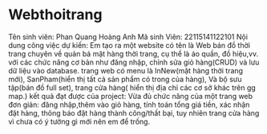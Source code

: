 # Webthoitrang
Tên sinh viên: Phan Quang Hoàng Anh 
Mã sinh Viên: 22115141122101 
Nội dung công việc dự kiến: 
Em tạo ra một website có tên là Web bán đồ thời trang chuyên về quản bá mặt hàng thời trang, cụ thể là áo quần, đồ hiệu,vv. với các chức năng cơ bản như đăng nhập, chỉnh sửa giỏ hàng(CRUD) và lưu dữ liệu vào database. trang web có menu là InNew(mặt hàng thời trang mới), SanPham(hiển thị tất cả sản phẩm có trong của hàng), Và bộ sưu tập(bán đồ full set), trang cửa hàng( hiển thị địa chỉ các cơ sở khác trên gg map.)
 kết quả đạt được của project:
Vừa đủ chức năng của một trang web đơn giản: đăng nhập,thêm vào giỏ hàng, tính toán tổng giá tiền, xác nhận đặt hàng, thông báo đặt hàng thành công/thất bại, tuy nhiên trang cửa hàng vì chưa có ý tưởng gì mới nên em để trống.
